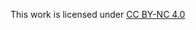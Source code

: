 This work is licensed under [CC BY-NC 4.0](https://creativecommons.org/licenses/by-nc/4.0/?ref=chooser-v1)
